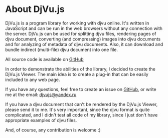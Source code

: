 # About DjVu.js

DjVu.js is a program library for working with djvu online. It's written in
JavaScript and can be run in the web browsers without any connection with the
server. DjVu.js can be used for splitting djvu files, rendering pages of djvu
document, converting (and compressing) images into djvu documents and for
analyzing of metadata of djvu documents. Also, it can download and bundle 
indirect (multi-file) djvu document into one file. 

All source code is available on [GitHub](https://github.com/RussCoder/djvujs)

In order to demonstrate the abilities of the library, I decided to create the
DjVu.js Viewer. The main idea is to create a plug-in that can be easily included
to any web page.

If you have any questions, feel free to create an issue
on [GitHub](https://github.com/RussCoder/djvujs/issues), or write me at the
email: djvujs@yandex.ru

If you have a djvu document that can't be rendered by the DjVu.js Viewer, please
send it to me. It's very important, since the djvu format is quite complicated,
and I didn't test all code of my library, since I just don't have appropriate
examples of djvu files.

And, of course, any contribution is welcome :)